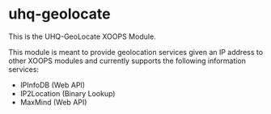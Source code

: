 uhq-geolocate
=============

This is the UHQ-GeoLocate XOOPS Module.

This module is meant to provide geolocation services given an IP address to other XOOPS modules and currently supports the following information services:

* IPInfoDB (Web API)
* IP2Location (Binary Lookup)
* MaxMind (Web API)